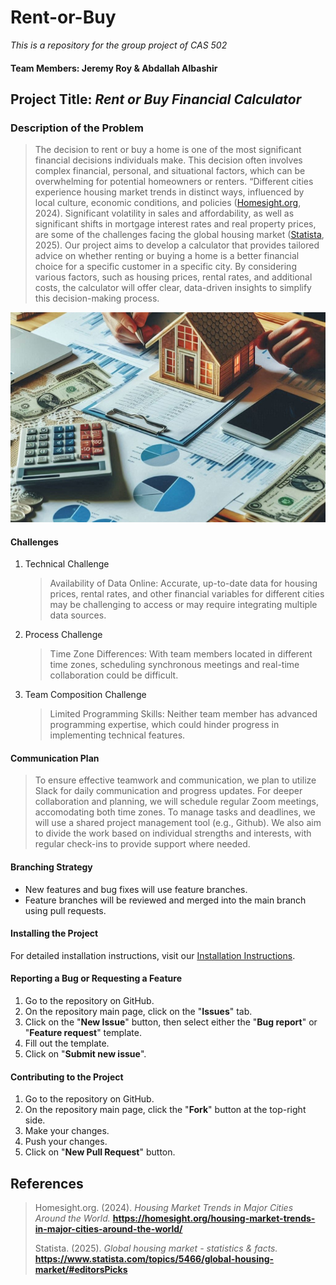 # Rent-or-Buy
*This is a repository for the group project of CAS 502*

#### Team Members: Jeremy Roy & Abdallah Albashir

## Project Title: *Rent or Buy Financial Calculator*

### Description of the Problem

> The decision to rent or buy a home is one of the most significant financial decisions individuals make. This decision often involves complex financial, personal, and situational factors, which can be overwhelming for potential homeowners or renters. “Different cities experience housing market trends in distinct ways, influenced by local culture, economic conditions, and policies ([Homesight.org](https://homesight.org/housing-market-trends-in-major-cities-around-the-world/), 2024). Significant volatility in sales and affordability, as well as significant shifts in mortgage interest rates and real property prices, are some of the challenges facing the global housing market ([Statista](https://www.statista.com/topics/5466/global-housing-market/#editorsPicks), 2025). Our project aims to develop a calculator that provides tailored advice on whether renting or buying a home is a better financial choice for a specific customer in a specific city. By considering various factors, such as housing prices, rental rates, and additional costs, the calculator will offer clear, data-driven insights to simplify this decision-making process.

![A model house in front of a person holding a pen and resting their forearms on a table. The table is covered with pages of bar charts and pie graphs, some money, a calculator, smartphone, laptop, and composition pads. There is a warm sunlight entering from the top-left corner of the image and a warm glow seen through the windows of the model house.](image_files/CAS502_Image.jpeg)

#### Challenges

1. Technical Challenge
    > Availability of Data Online: Accurate, up-to-date data for housing prices, rental rates, and other financial variables for different cities may be challenging to access or may require integrating multiple data sources.
2. Process Challenge
    > Time Zone Differences: With team members located in different time zones, scheduling synchronous meetings and real-time collaboration could be difficult.
3. Team Composition Challenge
    > Limited Programming Skills: Neither team member has advanced programming expertise, which could hinder progress in implementing technical features.

#### Communication Plan

> To ensure effective teamwork and communication, we plan to utilize Slack for daily communication and progress updates. For deeper collaboration and planning, we will schedule regular Zoom meetings, accomodating both time zones. To manage tasks and deadlines, we will use a shared project management tool (e.g., Github). We also aim to divide the work based on individual strengths and interests, with regular check-ins to provide support where needed.

#### Branching Strategy
 * New features and bug fixes will use feature branches.
 * Feature branches will be reviewed and merged into the main branch using pull requests.

#### Installing the Project
For detailed installation instructions, visit our [Installation Instructions](https://github.com/AAlbashir/Rent-or-Buy/wiki/Installation-Instructions).


#### Reporting a Bug or Requesting a Feature

1. Go to the repository on GitHub.
2. On the repository main page, click on the "**Issues**" tab.
3. Click on the "**New Issue**" button, then select either the "**Bug report**" or "**Feature request**" template.
4. Fill out the template.
5. Click on "**Submit new issue**".

#### Contributing to the Project

1. Go to the repository on GitHub.
2. On the repository main page, click the "**Fork**" button at the top-right side.
3. Make your changes.
4. Push your changes.
5. Click on "**New Pull Request**" button.

## References
> Homesight.org. (2024). *Housing Market Trends in Major Cities Around the World.* **https://homesight.org/housing-market-trends-in-major-cities-around-the-world/**
>
> Statista. (2025). *Global housing market - statistics & facts.* **https://www.statista.com/topics/5466/global-housing-market/#editorsPicks**

